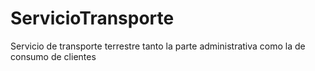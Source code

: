 # ServicioTransporte
Servicio de transporte terrestre tanto la parte administrativa como la de consumo de clientes
